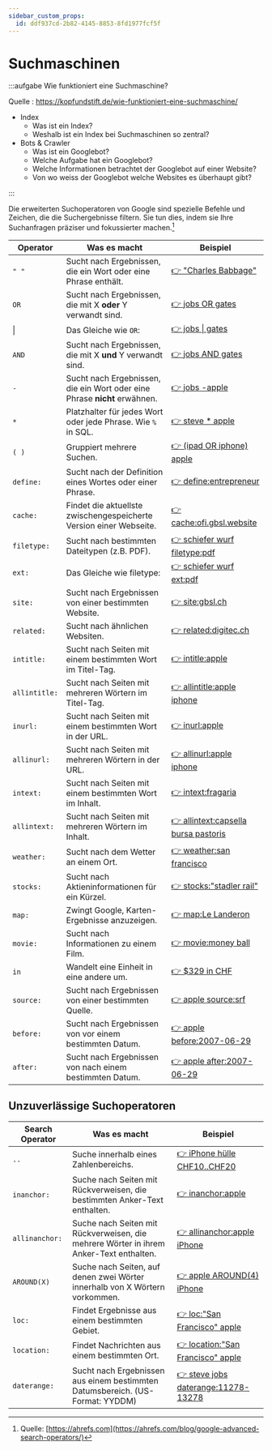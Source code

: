 ```yaml
---
sidebar_custom_props:
  id: ddf937cd-2b82-4145-8853-8fd1977fcf5f
---
```

# Suchmaschinen

:::aufgabe Wie funktioniert eine Suchmaschine?
<Answer type="state" webKey="1272c3e2-b728-4088-ab7b-16d07e195cfb" />

Quelle
: https://kopfundstift.de/wie-funktioniert-eine-suchmaschine/

- Index
    - Was ist ein Index?
    - Weshalb ist ein Index bei Suchmaschinen so zentral?
- Bots & Crawler
    - Was ist ein Googlebot?
    - Welche Aufgabe hat ein Googlebot?
    - Welche Informationen betrachtet der Googlebot auf einer Website?
    - Von wo weiss der Googlebot welche Websites es überhaupt gibt?

<Answer type="text" webKey="d5be9697-04cb-4d49-a62c-1f65d78a5e28" />
:::


Die erweiterten Suchoperatoren von Google sind spezielle Befehle und Zeichen, die die Suchergebnisse filtern. Sie tun dies, indem sie Ihre Suchanfragen präziser und fokussierter machen.[^1]

<div className="slim">

| Operator      | Was es macht                                                              | Beispiel                                                                                                    |
|---------------|---------------------------------------------------------------------------|-------------------------------------------------------------------------------------------------------------|
| `" "`         | Sucht nach Ergebnissen, die ein Wort oder eine Phrase enthält.            | [👉 "Charles Babbage"](https://www.google.com/search?q=%22Charles+Babbage%22)                               |
| `OR`          | Sucht nach Ergebnissen, die mit X **oder** Y verwandt sind.               | [👉 jobs OR gates](https://www.google.com/search?&q=jobs+OR+gates)                                          |
| \|            | Das Gleiche wie `OR`:                                                     | [👉 jobs \| gates](https://www.google.com/search?q=jobs%7Cgates)                                            |
| `AND`         | Sucht nach Ergebnissen, die mit X **und** Y verwandt sind.                | [👉 jobs AND gates](https://www.google.com/search?&q=jobs+AND+gates)                                        |
| `-`           | Sucht nach Ergebnissen, die ein Wort oder eine Phrase **nicht** erwähnen. | [👉 jobs -apple](https://www.google.com/search?q=jobs+-apple)                                               |
| `*`           | Platzhalter für jedes Wort oder jede Phrase. Wie `%` in SQL.              | [👉 steve * apple](https://www.google.com/search?q=%22steve+*+apple%22)                                     |
| `( )`         | Gruppiert mehrere Suchen.                                                 | [👉 (ipad OR iphone) apple](https://www.google.com/search?q=%28ipad+OR+iphone%29+apple)                     |
| `define:`     | Sucht nach der Definition eines Wortes oder einer Phrase.                 | [👉 define:entrepreneur](https://www.google.com/search?q=define%3Aentrepreneur)                             |
| `cache:`      | Findet die aktuellste zwischengespeicherte Version einer Webseite.        | [👉 cache:ofi.gbsl.website](http://webcache.googleusercontent.com/search?q=cache%3Aofi.gbsl.website)        |
| `filetype:`   | Sucht nach bestimmten Dateitypen (z.B. PDF).                              | [👉 schiefer wurf filetype:pdf](https://www.google.com/search?q=schiefer+wurf+filetype%3Apdf)               |
| `ext:`        | Das Gleiche wie filetype:                                                 | [👉 schiefer wurf ext:pdf](https://www.google.com/search?q=schiefer+wurf+ext%3Apdf)                         |
| `site:`       | Sucht nach Ergebnissen von einer bestimmten Website.                      | [👉 site:gbsl.ch](https://www.google.com/search?q=site%3Agbsl.ch)                                           |
| `related:`    | Sucht nach ähnlichen Websiten.                                            | [👉 related:digitec.ch](https://www.google.com/search?q=related%3Adigitec.ch)                               |
| `intitle:`    | Sucht nach Seiten mit einem bestimmten Wort im Titel-Tag.                 | [👉 intitle:apple](https://www.google.com/search?q=intitle%3Aapple)                                         |
| `allintitle:` | Sucht nach Seiten mit mehreren Wörtern im Titel-Tag.                      | [👉 allintitle:apple iphone](https://www.google.com/search?q=allintitle%3Aapple+iphone)                     |
| `inurl:`      | Sucht nach Seiten mit einem bestimmten Wort in der URL.                   | [👉 inurl:apple](https://www.google.com/search?q=inurl%3Aapple)                                             |
| `allinurl:`   | Sucht nach Seiten mit mehreren Wörtern in der URL.                        | [👉 allinurl:apple iphone](https://www.google.com/search?q=allinurl%3Aapple+iphone)                         |
| `intext:`     | Sucht nach Seiten mit einem bestimmten Wort im Inhalt.                    | [👉 intext:fragaria](https://www.google.com/search?q=intext%3Afragaria)                                     |
| `allintext:`  | Sucht nach Seiten mit mehreren Wörtern im Inhalt.                         | [👉 allintext:capsella bursa pastoris](https://www.google.com/search?q=allintext%3Acapsella+bursa+pastoris) |
| `weather:`    | Sucht nach dem Wetter an einem Ort.                                       | [👉 weather:san francisco](https://www.google.com/search?q=weather%3Asan+francisco)                         |
| `stocks:`     | Sucht nach Aktieninformationen für ein Kürzel.                            | [👉 stocks:"stadler rail"](https://www.google.com/search?q=stocks%3A%22stadler+rail%22)                     |
| `map:`        | Zwingt Google, Karten-Ergebnisse anzuzeigen.                              | [👉 map:Le Landeron](https://www.google.com/search?q=map%3ALe+Landeron)                                     |
| `movie:`      | Sucht nach Informationen zu einem Film.                                   | [👉 movie:money ball](https://www.google.com/search?q=movie%3Amoney+ball)                                   |
| `in`          | Wandelt eine Einheit in eine andere um.                                   | [👉 $329 in CHF](https://www.google.com/search?q=%24329+in+CHF)                                             |
| `source:`     | Sucht nach Ergebnissen von einer bestimmten Quelle.                       | [👉 apple source:srf](https://www.google.com/search?q=apple+source%3Asrf)                                   |
| `before:`     | Sucht nach Ergebnissen von vor einem bestimmten Datum.                    | [👉 apple before:2007-06-29](https://www.google.com/search?q=apple+before%3A2007-06-29)                     |
| `after:`      | Sucht nach Ergebnissen von nach einem bestimmten Datum.                   | [👉 apple after:2007-06-29](https://www.google.com/search?q=apple+after%3A2007-06-29)                       |

</div>

## Unzuverlässige Suchoperatoren

<div className="slim">

| Search Operator | Was es macht                                                                           | Beispiel                                                                                                  |
|-----------------|----------------------------------------------------------------------------------------|-----------------------------------------------------------------------------------------------------------|
| `..`            | Suche innerhalb eines Zahlenbereichs.                                                  | [👉 iPhone hülle CHF10..CHF20](https://www.google.com/search?q=iphone+h%C3%BClle+CHF10..CHF20)            |
| `inanchor:`     | Suche nach Seiten mit Rückverweisen, die bestimmten Anker-Text enthalten.              | [👉 inanchor:apple](https://www.google.com/search?q=inanchor%3Aapple)                                     |
| `allinanchor:`  | Suche nach Seiten mit Rückverweisen, die mehrere Wörter in ihrem Anker-Text enthalten. | [👉 allinanchor:apple iPhone](https://www.google.com/search?q=allinanchor%3Aapple+iphone)                 |
| `AROUND(X)`     | Suche nach Seiten, auf denen zwei Wörter innerhalb von X Wörtern vorkommen.            | [👉 apple AROUND(4) iPhone](https://www.google.com/search?q=apple+AROUND(4))                              |
| `loc:`          | Findet Ergebnisse aus einem bestimmten Gebiet.                                         | [👉 loc:"San Francisco" apple](https://www.google.com/search?q=location%3A%22San+Francisco%22+apple)      |
| `location:`     | Findet Nachrichten aus einem bestimmten Ort.                                           | [👉 location:"San Francisco" apple](https://www.google.com/search?q=loc:%22san+francisco%22+apple)        |
| `daterange:`    | Sucht nach Ergebnissen aus einem bestimmten Datumsbereich. (US-Format: YYDDM)          | [👉 steve jobs daterange:11278-13278](https://www.google.com/search?q=steve+jobs+daterange%3A11278-13278) |

</div>

[^1]: Quelle: [https://ahrefs.com](https://ahrefs.com/blog/google-advanced-search-operators/)
